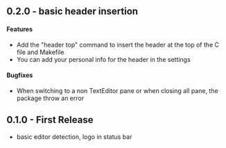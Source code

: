 ## 0.2.0 - basic header insertion
#### Features
* Add the "header top" command to insert the header at the top of the C file and Makefile
* You can add your personal info for the header in the settings

#### Bugfixes
* When switching to a non TextEditor pane or when closing all pane, the package throw an error

## 0.1.0 - First Release
* basic editor detection, logo in status bar
